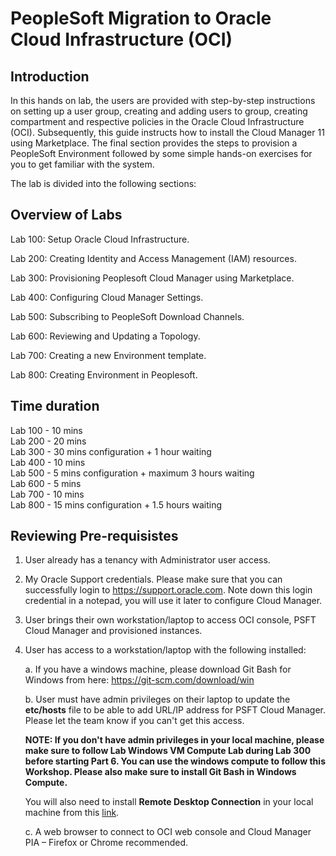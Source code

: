 # PeopleSoft Migration to Oracle Cloud Infrastructure (OCI)

## Introduction
In this hands on lab, the users are provided with step-by-step instructions on setting up a user group, creating and adding users to group, creating compartment and respective policies in the Oracle Cloud Infrastructure (OCI). Subsequently, this guide instructs how to install the Cloud Manager 11 using Marketplace. The final section provides the steps to provision a PeopleSoft Environment followed by some simple hands-on exercises for you to get familiar with the system.

The lab is divided into the following sections:

## Overview of Labs

Lab 100: Setup Oracle Cloud Infrastructure.  

Lab 200: Creating Identity and Access Management (IAM) resources.  

Lab 300: Provisioning Peoplesoft Cloud Manager using Marketplace.  

Lab 400: Configuring Cloud Manager Settings.  

Lab 500: Subscribing to PeopleSoft Download Channels.   

Lab 600: Reviewing and Updating a Topology.  

Lab 700: Creating a new Environment template.  

Lab 800: Creating Environment in Peoplesoft.  

## Time duration

Lab 100 - 10 mins   
Lab 200 - 20 mins   
Lab 300 - 30 mins configuration + 1 hour waiting   
Lab 400 - 10 mins   
Lab 500 - 5 mins configuration + maximum 3 hours waiting   
Lab 600 - 5 mins   
Lab 700 - 10 mins   
Lab 800 - 15 mins configuration + 1.5 hours waiting   


## Reviewing Pre-requisistes

1. User already has a tenancy with Administrator user access. 

2. My Oracle Support credentials. Please make sure that you can successfully login to https://support.oracle.com. Note down this login credential in a notepad, you will use it later to configure Cloud Manager.

3. User brings their own workstation/laptop to access OCI console, PSFT Cloud Manager and provisioned instances. 

4. User has access to a workstation/laptop with the following installed:

	a. If you have a windows machine, please download Git Bash for Windows from here: https://git-scm.com/download/win  

	b. User must have admin privileges on their laptop to update the **etc/hosts** file to be able to add URL/IP address for PSFT Cloud Manager. Please let the team know if you can't get this access.

	**NOTE: If you don't have admin privileges in your local machine, please make sure to follow Lab Windows VM Compute Lab during Lab 300 before starting Part 6. You can use the windows compute to follow this Workshop. Please also make sure to install Git Bash in Windows Compute.**

	You will also need to install **Remote Desktop Connection** in your local machine from this [link](https://www.microsoft.com/en-us/p/microsoft-remote-desktop/9wzdncrfj3ps).

	c. A web browser to connect to OCI web console and Cloud Manager PIA – Firefox or Chrome recommended.

	